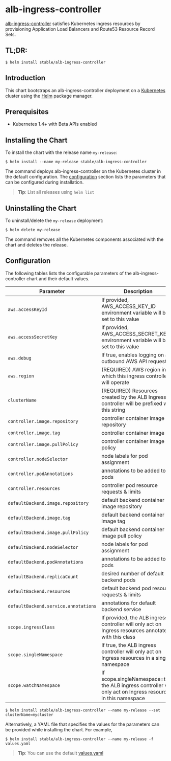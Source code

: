 # alb-ingress-controller

[alb-ingress-controller](https://github.com/coreos/alb-ingress-controller) satisfies Kubernetes ingress resources by provisioning Application Load Balancers and Route53 Resource Record Sets.

## TL;DR:

```console
$ helm install stable/alb-ingress-controller
```

## Introduction

This chart bootstraps an alb-ingress-controller deployment on a [Kubernetes](http://kubernetes.io) cluster using the [Helm](https://helm.sh) package manager.

## Prerequisites
  - Kubernetes 1.4+ with Beta APIs enabled

## Installing the Chart

To install the chart with the release name `my-release`:

```console
$ helm install --name my-release stable/alb-ingress-controller
```

The command deploys alb-ingress-controller on the Kubernetes cluster in the default configuration. The [configuration](#configuration) section lists the parameters that can be configured during installation.

> **Tip**: List all releases using `helm list`

## Uninstalling the Chart

To uninstall/delete the `my-release` deployment:

```console
$ helm delete my-release
```

The command removes all the Kubernetes components associated with the chart and deletes the release.

## Configuration

The following tables lists the configurable parameters of the alb-ingress-controller chart and their default values.

Parameter | Description | Default
--- | --- | ---
`aws.accessKeyId` | If provided, AWS_ACCESS_KEY_ID environment variable will be set to this value | `""`
`aws.accessSecretKey` | If provided, AWS_ACCESS_SECRET_KEY environment variable will be set to this value | `""`
`aws.debug` | If true, enables logging on all outbound AWS API requests | `false`
`aws.region` | (REQUIRED) AWS region in which this ingress controller will operate | `us-east-1`
`clusterName` | (REQUIRED) Resources created by the ALB Ingress controller will be prefixed with this string | `k8s`
`controller.image.repository` | controller container image repository | `quay.io/coreos/alb-ingress-controller`
`controller.image.tag` | controller container image tag | `0.8`
`controller.image.pullPolicy` | controller container image pull policy | `IfNotPresent`
`controller.nodeSelector` | node labels for pod assignment | `{}`
`controller.podAnnotations` | annotations to be added to pods | `{}`
`controller.resources` | controller pod resource requests & limits | `{}`
`defaultBackend.image.repository` | default backend container image repository | `gcr.io/google_containers/defaultbackend`
`defaultBackend.image.tag` | default backend container image tag | `1.2`
`defaultBackend.image.pullPolicy` | default backend container image pull policy | `IfNotPresent`
`defaultBackend.nodeSelector` | node labels for pod assignment | `{}`
`defaultBackend.podAnnotations` | annotations to be added to pods | `{}`
`defaultBackend.replicaCount` | desired number of default backend pods | `1`
`defaultBackend.resources` | default backend pod resource requests & limits | `{}`
`defaultBackend.service.annotations` | annotations for default backend service | `{}`
`scope.ingressClass` | If provided, the ALB ingress controller will only act on Ingress resources annotated with this class | `alb`
`scope.singleNamespace` | If true, the ALB ingress controller will only act on Ingress resources in a single namespace | `false` (watch all namespaces)
`scope.watchNamespace` | If scope.singleNamespace=true, the ALB ingress controller will only act on Ingress resources in this namespace | `""` (namespace of the ALB ingress controller)

```console
$ helm install stable/alb-ingress-controller --name my-release --set clusterName=mycluster
```

Alternatively, a YAML file that specifies the values for the parameters can be provided while installing the chart. For example,

```console
$ helm install stable/alb-ingress-controller --name my-release -f values.yaml
```

> **Tip**: You can use the default [values.yaml](values.yaml)
